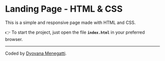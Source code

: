 # **Landing Page - HTML & CSS**

This is a simple and responsive page made with HTML and CSS.

👉 To start the project, just open the file **```index.html```** in your preferred browser.

-----------------
Coded by [Dyovana Menegatti](https://github.com/dyomenegatti).
